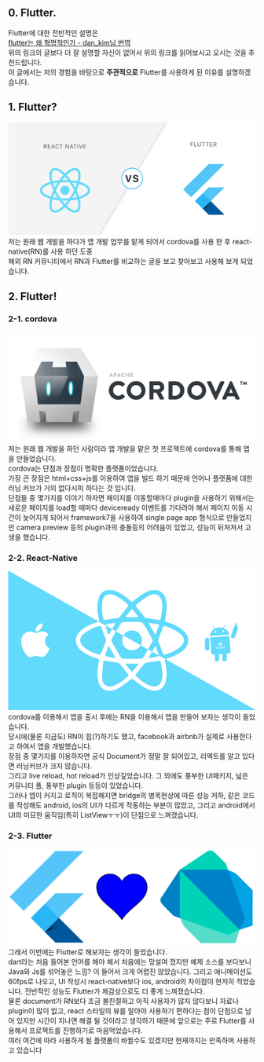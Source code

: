 ## 0. Flutter.   
Flutter에 대한 전반적인 설명은  
[flutter는 왜 혁명적인가 - dan_kim님 번역](https://medium.com/@dan_kim/번역-flutter는-왜-혁명적인가-967c1dfcc5a9)  
위의 링크의 글보다 더 잘 설명할 자신이 없어서 위의 링크를 읽어보시고 오시는 것을 추천드립니다.  
이 글에서는 저의 경험을 바탕으로 **주관적으로** Flutter를 사용하게 된 이유를 설명하겠습니다.  
  
## 1. Flutter?  
![flutter vs rn](https://www.github.com/jinuk/jinuk.github.io/blob/master/_posts/post-images/0-1.jpg?raw=true "bb")  
저는 원래 웹 개발을 하다가 앱 개발 업무를 맡게 되어서 cordova를 사용 한 후 react-native(RN)를 사용 하던 도중  
해외 RN 커뮤니티에서 RN과 Flutter를 비교하는 글을 보고 찾아보고 사용해 보게 되었습니다.  

  
## 2. Flutter!  
### 2-1. cordova  
![cordova](https://www.github.com/jinuk/jinuk.github.io/blob/master/_posts/post-images/0-2.png?raw=true "bb")    
저는 원래 웹 개발을 하던 사람이라 앱 개발을 맡은 첫 프로젝트에 cordova를 통해 앱을 만들었습니다.  
cordova는 단점과 장점이 명확한 플랫폼이었습니다.  
가장 큰 장점은 html+css+js를 이용하여 앱을 빌드 하기 때문에 언어나 플랫폼에 대한 러닝 커브가 거의 없다시피 하다는 것 입니다.  
단점들 중 몇가지를 이야기 하자면 페이지를 이동할때마다 plugin을 사용하기 위해서는 새로운 페이지를 load할 때마다
 deviceready 이벤트를 기다려야 해서 페이지 이동 시간이 늦어지게 되어서 framework7을 사용하여 single page app 형식으로 만들었지만 camera preview 등의 plugin과의 
충돌등의 어려움이 있었고, 성능이 뒤쳐져서 고생을 했습니다.  
### 2-2. React-Native  
![react-native](https://www.github.com/jinuk/jinuk.github.io/blob/master/_posts/post-images/0-3.png?raw=true "bb")     
cordova를 이용해서 앱을 출시 후에는 RN을 이용해서 앱을 만들어 보자는 생각이 들었습니다.  
당시에(물론 지금도) RN이 힙(?)하기도 했고, facebook과 airbnb가 실제로 사용한다고 하여서 앱을 개발했습니다.  
장점 중 몇가지를 이용하자면 공식 Document가 정말 잘 되어있고, 리엑트를 알고 있다면 러닝커브가 크지 않습니다.  
그리고 live reload, hot reload가 인상깊었습니다. 그 외에도 풍부한 UI패키지, 넓은 커뮤니티 풀, 풍부한 plugin 등등이 있었습니다.  
그러나 앱이 커지고 로직이 복잡해지면 bridge의 병목현상에 따른 성능 저하, 같은 코드를 작성해도 android, ios의 UI가 다르게 작동하는 부분이 많았고, 그리고 android에서 UI의 미묘한 움직임(특히 ListViewㅜㅜ)이 단점으로 느껴졌습니다.  
### 2-3. Flutter  
![flutter](https://www.github.com/jinuk/jinuk.github.io/blob/master/_posts/post-images/0-4.png?raw=true "bb")    
그래서 이번에는 Flutter로 해보자는 생각이 들었습니다.  
dart라는 처음 들어본 언어를 해야 해서 처음에는 망설여 졌지만 예제 소스를 보다보니 Java와 Js를 섞어놓은 느낌? 이 들어서 크게 어렵진 않았습니다. 그리고 애니메이션도 60fps로 나오고, UI 작성시 react-native보다 ios, android의 차이점이 현저히 적었습니다. 전반적인 성능도 Flutter가 체감상으로도 더 좋게 느껴졌습니다.  
물론 document가 RN보다 조금 불친절하고 아직 사용자가 많지 않다보니 자료나 plugin이 많이 없고, react 스타일의 뷰를 알아야 사용하기 편하다는 점이 단점으로 남아 있지만 시간이 지나면 해결 될 것이라고 생각하기 때문에 앞으로는 주로 Flutter를 사용해서 프로젝트를 진행하기로 마음먹었습니다.  
여러 여건에 따라 사용하게 될 플랫폼이 바뀔수도 있겠지만 현재까지는 만족하며 사용하고 있습니다